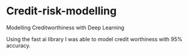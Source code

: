 # Credit-risk-modelling
Modelling Creditworthiness with Deep Learning

Using the fast ai library I was able to model credit worthiness with 95% accuracy. 
